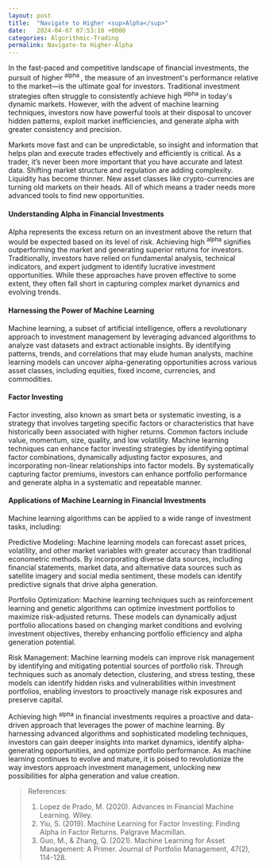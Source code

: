 ```yaml
---
layout: post
title:  "Navigate to Higher <sup>Alpha</sup>"
date:   2024-04-07 07:53:10 +0000
categories: Algorithmic-Trading
permalink: Navigate-to Higher-Alpha
---
```


In the fast-paced and competitive landscape of financial investments, the pursuit of higher <sup>alpha </sup>, the measure of an investment's performance relative to the market—is the ultimate goal for investors. Traditional investment strategies often struggle to consistently achieve high <sup>alpha</sup> in today's dynamic markets. However, with the advent of machine learning techniques, investors now have powerful tools at their disposal to uncover hidden patterns, exploit market inefficiencies, and generate alpha with greater consistency and precision. <!--more--> 

Markets move fast and can be unpredictable, so insight and information that helps plan and execute trades effectively and efficiently is critical. As a trader, it’s never been more important that you have accurate and latest data. Shifting market structure and regulation are adding complexity. Liquidity has become thinner. New asset classes like crypto-currencies are turning old markets on their heads. All of which means a trader needs more advanced tools to find new opportunities.

#### Understanding Alpha in Financial Investments

Alpha represents the excess return on an investment above the return that would be expected based on its level of risk. Achieving high <sup>alpha</sup> signifies outperforming the market and generating superior returns for investors. Traditionally, investors have relied on fundamental analysis, technical indicators, and expert judgment to identify lucrative investment opportunities. While these approaches have proven effective to some extent, they often fall short in capturing complex market dynamics and evolving trends.

#### Harnessing the Power of Machine Learning

Machine learning, a subset of artificial intelligence, offers a revolutionary approach to investment management by leveraging advanced algorithms to analyze vast datasets and extract actionable insights. By identifying patterns, trends, and correlations that may elude human analysts, machine learning models can uncover alpha-generating opportunities across various asset classes, including equities, fixed income, currencies, and commodities.

#### Factor Investing

Factor investing, also known as smart beta or systematic investing, is a strategy that involves targeting specific factors or characteristics that have historically been associated with higher returns. Common factors include value, momentum, size, quality, and low volatility. Machine learning techniques can enhance factor investing strategies by identifying optimal factor combinations, dynamically adjusting factor exposures, and incorporating non-linear relationships into factor models. By systematically capturing factor premiums, investors can enhance portfolio performance and generate alpha in a systematic and repeatable manner.

#### Applications of Machine Learning in Financial Investments

Machine learning algorithms can be applied to a wide range of investment tasks, including:

Predictive Modeling: Machine learning models can forecast asset prices, volatility, and other market variables with greater accuracy than traditional econometric methods. By incorporating diverse data sources, including financial statements, market data, and alternative data sources such as satellite imagery and social media sentiment, these models can identify predictive signals that drive alpha generation.

Portfolio Optimization: Machine learning techniques such as reinforcement learning and genetic algorithms can optimize investment portfolios to maximize risk-adjusted returns. These models can dynamically adjust portfolio allocations based on changing market conditions and evolving investment objectives, thereby enhancing portfolio efficiency and alpha generation potential.

Risk Management: Machine learning models can improve risk management by identifying and mitigating potential sources of portfolio risk. Through techniques such as anomaly detection, clustering, and stress testing, these models can identify hidden risks and vulnerabilities within investment portfolios, enabling investors to proactively manage risk exposures and preserve capital.

Achieving high <sup>alpha</sup> in financial investments requires a proactive and data-driven approach that leverages the power of machine learning. By harnessing advanced algorithms and sophisticated modeling techniques, investors can gain deeper insights into market dynamics, identify alpha-generating opportunities, and optimize portfolio performance. As machine learning continues to evolve and mature, it is poised to revolutionize the way investors approach investment management, unlocking new possibilities for alpha generation and value creation.

> References:
> 1. Lopez de Prado, M. (2020). Advances in Financial Machine Learning. Wiley.
> 2. Yiu, S. (2019). Machine Learning for Factor Investing: Finding Alpha in Factor Returns. Palgrave Macmillan.
> 3. Guo, M., & Zhang, Q. (2021). Machine Learning for Asset Management: A Primer. Journal of Portfolio Management, 47(2), 114-128.

